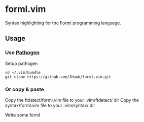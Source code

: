 forml.vim
=========

Syntax highlighting for the [Forml](https://github.com/texodus/forml) programming language.

## Usage

### Use [Pathogen](https://github.com/tpope/vim-pathogen)

Setup pathogen

    cd ~/.vim/bundle
    git clone https://github.com/JHawk/forml.vim.git

### Or copy & paste

Copy the ftdetect/forml.vim file to your .vim/ftdetect/ dir
Copy the syntax/forml.vim file to your .vim/syntax/ dir

Write some forml

